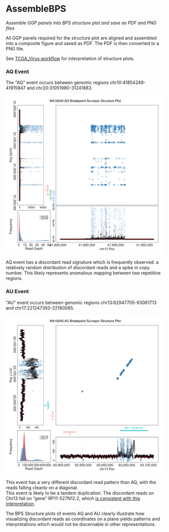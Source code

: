 # AssembleBPS

*Assemble GGP panels into BPS structure plot and save as PDF and PNG files*

All GGP panels required for the structure plot are aligned and assembled into
a composite figure and saved as PDF.  The PDF is then converted to a PNG file.

See [TCGA_Virus workflow](https://github.com/ding-lab/BreakPointSurveyor/blob/master/T_PlotStructure/README.md) for interpretation of structure plots.

### AQ Event

The "AQ" event occurs between genomic regions chr10:41854249-41915847 and chr20:31051980-31241883.

<img src="plots/NA19240.AQ.chr10_chr20.BreakpointSurvey.png" width="600"/>

AQ event has a discordant read signature which is frequently observed: a
relatively random distribution of discordant reads and a spike in copy number.
This likely represents anomalous mapping between two repetitive regions.

### AU Event

"AU" event occurs between genomic regions chr13:62947705-63061713 and chr17:221247350-22180085.

<img src="plots/NA19240.AU.chr13_chr17.BreakpointSurvey.png" width="600"/>

This event has a very different discordant read pattern than AQ, with the reads falling cleanly on a diagonal.  
This event is likely to be a tandem duplication.  The discordant reads on Chr13 fall on “gene” RP11-527N12.2,
which [is consistent with this interpretation](https://www.biostars.org/p/51456/).

The BPS Structure plots of events AQ and AU clearly illustrate how visualizing discordant reads as coordinates 
on a plane yields patterns and interpretations which would not be discernable in other representations.

